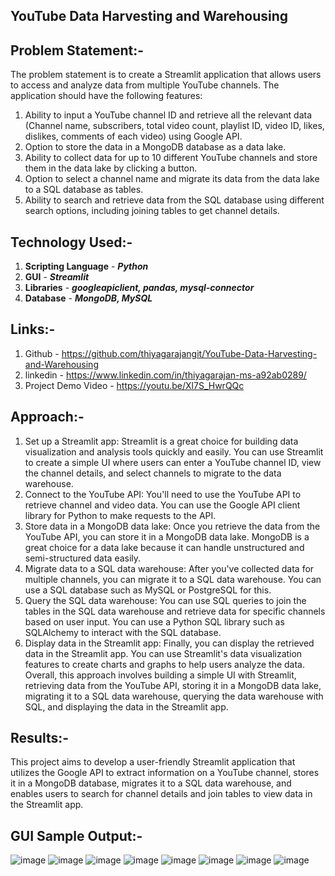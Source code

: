 **YouTube Data Harvesting and Warehousing**
---------------------------------------------------------------------------
**Problem Statement:-**
----------------------
The problem statement is to create a Streamlit application that allows users to access and analyze data from multiple YouTube channels. The application should have the following features:
1.	  Ability to input a YouTube channel ID and retrieve all the relevant data (Channel name, subscribers, total video count, playlist ID, video ID, likes, dislikes, comments of each video) using Google API.
2.	 Option to store the data in a MongoDB database as a data lake.
3.	 Ability to collect data for up to 10 different YouTube channels and store them in the data lake by clicking a button.
4.	 Option to select a channel name and migrate its data from the data lake to a SQL database as tables.
5.	Ability to search and retrieve data from the SQL database using different search options, including joining tables to get channel details.

**Technology Used:-**
----------------------
1.  **Scripting Language** - ***Python***
2.  **GUI** - ***Streamlit***
3.  **Libraries** - ***googleapiclient, pandas, mysql-connector***
4.  **Database** - ***MongoDB, MySQL***

**Links:-**
---------
1.  Github - https://github.com/thiyagarajangit/YouTube-Data-Harvesting-and-Warehousing
2.  linkedin - https://www.linkedin.com/in/thiyagarajan-ms-a92ab0289/
3.  Project Demo Video - https://youtu.be/Xl7S_HwrQQc 

**Approach:-**
-------------
1.	Set up a Streamlit app: Streamlit is a great choice for building data visualization and analysis tools quickly and easily. You can use Streamlit to create a simple UI where users can enter a YouTube channel ID, view the channel details, and select channels to migrate to the data warehouse.
2.	Connect to the YouTube API: You'll need to use the YouTube API to retrieve channel and video data. You can use the Google API client library for Python to make requests to the API.
3.	Store data in a MongoDB data lake: Once you retrieve the data from the YouTube API, you can store it in a MongoDB data lake. MongoDB is a great choice for a data lake because it can handle unstructured and semi-structured data easily.
4.	Migrate data to a SQL data warehouse: After you've collected data for multiple channels, you can migrate it to a SQL data warehouse. You can use a SQL database such as MySQL or PostgreSQL for this.
5.	Query the SQL data warehouse: You can use SQL queries to join the tables in the SQL data warehouse and retrieve data for specific channels based on user input. You can use a Python SQL library such as SQLAlchemy to interact with the SQL database.
6.	Display data in the Streamlit app: Finally, you can display the retrieved data in the Streamlit app. You can use Streamlit's data visualization features to create charts and graphs to help users analyze the data.
Overall, this approach involves building a simple UI with Streamlit, retrieving data from the YouTube API, storing it in a MongoDB data lake, migrating it to a SQL data warehouse, querying the data warehouse with SQL, and displaying the data in the Streamlit app.

**Results:-**
-----------
This project aims to develop a user-friendly Streamlit application that utilizes the Google API to extract information on a YouTube channel, stores it in a MongoDB database, migrates it to a SQL data warehouse, and enables users to search for channel details and join tables to view data in the Streamlit app.

**GUI Sample Output:-**
-------------------
![image](https://github.com/thiyagarajangit/YouTube-Data-Harvesting-and-Warehousing/assets/142799337/db55b3d2-239b-4269-85a4-127c2f771e8e)
![image](https://github.com/thiyagarajangit/YouTube-Data-Harvesting-and-Warehousing/assets/142799337/e3626740-e698-4ccd-aca9-4bf55845b850)
![image](https://github.com/thiyagarajangit/YouTube-Data-Harvesting-and-Warehousing/assets/142799337/70534083-afbd-4977-8b83-ca5e99413e86)
![image](https://github.com/thiyagarajangit/YouTube-Data-Harvesting-and-Warehousing/assets/142799337/c1e31635-362a-422d-9a72-0d7a648111ff)
![image](https://github.com/thiyagarajangit/YouTube-Data-Harvesting-and-Warehousing/assets/142799337/9a244fcb-09b2-496a-96cb-bc3feb842fb2)
![image](https://github.com/thiyagarajangit/YouTube-Data-Harvesting-and-Warehousing/assets/142799337/384c7258-0da6-464d-a88e-01ae15cfe385)
![image](https://github.com/thiyagarajangit/YouTube-Data-Harvesting-and-Warehousing/assets/142799337/64499369-08bd-4112-a024-022d379626ef)
![image](https://github.com/thiyagarajangit/YouTube-Data-Harvesting-and-Warehousing/assets/142799337/2261530a-d0d0-4e40-9100-b6a82eef647e)








